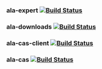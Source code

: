 ### ala-expert   [![Build Status](https://travis-ci.org/AtlasOfLivingAustralia/ala-expert.svg?branch=master)](https://travis-ci.org/AtlasOfLivingAustralia/ala-expert)
### ala-downloads   [![Build Status](https://travis-ci.org/AtlasOfLivingAustralia/ala-downloads.svg?branch=master)](https://travis-ci.org/AtlasOfLivingAustralia/ala-downloads)
### ala-cas-client   [![Build Status](https://travis-ci.org/AtlasOfLivingAustralia/ala-cas-client.svg?branch=master)](https://travis-ci.org/AtlasOfLivingAustralia/ala-cas-client)
### ala-cas   [![Build Status](https://travis-ci.org/AtlasOfLivingAustralia/ala-cas.svg?branch=master)](https://travis-ci.org/AtlasOfLivingAustralia/ala-cas)
